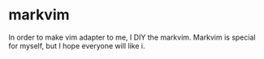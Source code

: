 # markvim
In order to make vim adapter to me, I DIY the markvim.
Markvim is special for myself, but I hope everyone will like i.
